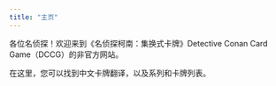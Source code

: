 ```yaml
---
title: "主页"
---
```


各位名侦探！欢迎来到《名侦探柯南：集换式卡牌》Detective Conan Card Game（DCCG）的非官方网站。

在这里，您可以找到中文卡牌翻译，以及系列和卡牌列表。